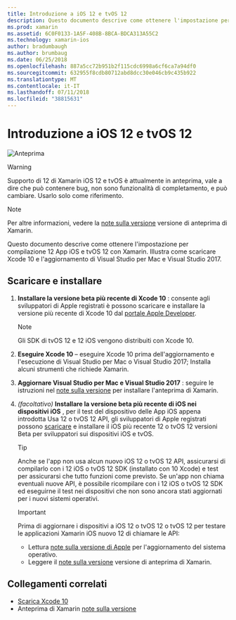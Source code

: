 ```yaml
---
title: Introduzione a iOS 12 e tvOS 12
description: Questo documento descrive come ottenere l'impostazione per compilazione 12 App iOS e tvOS 12 con Xamarin. Illustra come scaricare Xcode 10 e l'aggiornamento di Visual Studio per Mac e Visual Studio 2017.
ms.prod: xamarin
ms.assetid: 6C0F0133-1A5F-408B-8BCA-BDCA313A55C2
ms.technology: xamarin-ios
author: bradumbaugh
ms.author: brumbaug
ms.date: 06/25/2018
ms.openlocfilehash: 887a5cc72b951b2f115cdc6998a6cf6ca7a94df0
ms.sourcegitcommit: 632955f8cdb80712abd8dcc30e046cb9c435b922
ms.translationtype: MT
ms.contentlocale: it-IT
ms.lasthandoff: 07/11/2018
ms.locfileid: "38815631"
---
```

# <a name="getting-started-with-ios-12-and-tvos-12"></a>Introduzione a iOS 12 e tvOS 12

![Anteprima](~/media/shared/preview.png)

> [!WARNING]
> Supporto di 12 di Xamarin iOS 12 e tvOS è attualmente in anteprima, vale a dire che può contenere bug, non sono funzionalità di completamento, e può cambiare. Usarlo solo come riferimento.

> [!NOTE]
> Per altre informazioni, vedere la [note sulla versione](https://releases.xamarin.com/preview-release-xcode-10-beta/) versione di anteprima di Xamarin.

Questo documento descrive come ottenere l'impostazione per compilazione 12 App iOS e tvOS 12 con Xamarin. Illustra come scaricare Xcode 10 e l'aggiornamento di Visual Studio per Mac e Visual Studio 2017.

## <a name="download-and-install"></a>Scaricare e installare

1. **Installare la versione beta più recente di Xcode 10** : consente agli sviluppatori di Apple registrati è possono scaricare e installare la versione più recente di Xcode 10 dal [portale Apple Developer](https://developer.apple.com/download/).

   > [!NOTE]
   > Gli SDK di tvOS 12 e 12 iOS vengono distribuiti con Xcode 10.

2. **Eseguire Xcode 10** – eseguire Xcode 10 prima dell'aggiornamento e l'esecuzione di Visual Studio per Mac o Visual Studio 2017; Installa alcuni strumenti che richiede Xamarin.

3. **Aggiornare Visual Studio per Mac e Visual Studio 2017** : seguire le istruzioni nel [note sulla versione](https://releases.xamarin.com/preview-release-xcode-10-beta/) per installare l'anteprima di Xamarin.

4. _(facoltativo)_  **Installare la versione beta più recente di iOS nei dispositivi iOS** , per il test del dispositivo delle App iOS appena introdotta Usa 12 o tvOS 12 API, gli sviluppatori di Apple registrati possono [scaricare](https://developer.apple.com/download) e installare il iOS più recente 12 o tvOS 12 versioni Beta per sviluppatori sui dispositivi iOS e tvOS.

   > [!TIP]
   > Anche se l'app non usa alcun nuovo iOS 12 o tvOS 12 API, assicurarsi di compilarlo con i 12 iOS o tvOS 12 SDK (installato con 10 Xcode) e test per assicurarsi che tutto funzioni come previsto. Se un'app non chiama eventuali nuove API, è possibile ricompilare con i 12 iOS o tvOS 12 SDK ed eseguirne il test nei dispositivi che non sono ancora stati aggiornati per i nuovi sistemi operativi.

   > [!IMPORTANT]
   > Prima di aggiornare i dispositivi a iOS 12 o tvOS 12 o tvOS 12 per testare le applicazioni Xamarin iOS nuovo 12 di chiamare le API:
   > - Lettura [note sulla versione di Apple](https://developer.apple.com/download/) per l'aggiornamento del sistema operativo.
   > - Leggere il [note sulla versione](https://releases.xamarin.com/preview-release-xcode-10-beta/) versione di anteprima di Xamarin.

## <a name="related-links"></a>Collegamenti correlati

- [Scarica Xcode 10](https://developer.apple.com/download/)
- Anteprima di Xamarin [note sulla versione](https://releases.xamarin.com/preview-release-xcode-10-beta/)
